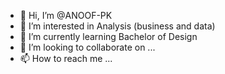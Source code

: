 - 👋 Hi, I’m @ANOOF-PK
- 👀 I’m interested in Analysis (business and data)
- 🌱 I’m currently learning Bachelor of Design
- 💞️ I’m looking to collaborate on ...
- 📫 How to reach me ...

<!---
ANOOF-PK/ANOOF-PK is a ✨ special ✨ repository because its `README.md` (this file) appears on your GitHub profile.
You can click the Preview link to take a look at your changes.
--->
